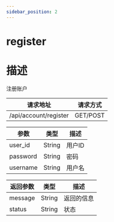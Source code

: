 ```yaml
---
sidebar_position: 2
---
```


# register

# 描述

注册账户

| 请求地址                  | 请求方式     |
|-----------------------|----------|
| /api/account/register | GET/POST |

| 参数       | 类型     | 描述   |
|----------|--------|------|
| user_id  | String | 用户ID |
| password | String | 密码   |
| username | String | 用户名  |

| 返回参数    | 类型     | 描述    |
|---------|--------|-------|
| message | String | 返回的信息 |
| status  | String | 状态    |
